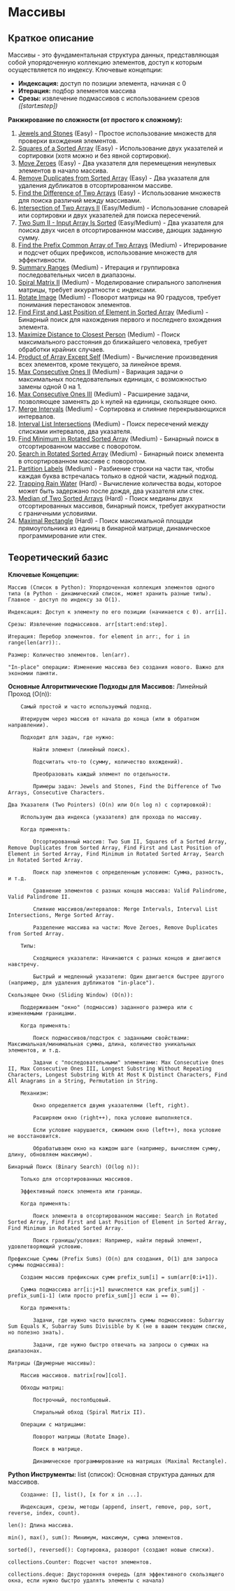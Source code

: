 # Массивы
## Краткое описание
Массивы - это фундаментальная структура данных, представляющая собой упорядоченную коллекцию элементов, доступ к которым осуществляется по индексу. Ключевые концепции:
- **Индексация:** доступ по позиции элемента, начиная с 0
- **Итерация:** подбор элементов массива
- **Срезы:** извлечение подмассивов с использованием срезов *([start:end:step])*

**Ранжирование по сложности (от простого к сложному):**
1.  [Jewels and Stones](https://leetcode.com/problems/jewels-and-stones/) (Easy) - Простое использование множеств для проверки вхождения элементов.
2.  [Squares of a Sorted Array](https://leetcode.com/problems/squares-of-a-sorted-array/) (Easy) - Использование двух указателей и сортировки (хотя можно и без явной сортировки).
3.  [Move Zeroes](https://leetcode.com/problems/move-zeroes/) (Easy) - Два указателя для перемещения ненулевых элементов в начало массива.
4.  [Remove Duplicates from Sorted Array](https://leetcode.com/problems/remove-duplicates-from-sorted-array/) (Easy) - Два указателя для удаления дубликатов в отсортированном массиве.
5.  [Find the Difference of Two Arrays](https://leetcode.com/problems/find-the-difference-of-two-arrays/) (Easy) - Использование множеств для поиска различий между массивами.
6.  [Intersection of Two Arrays II](https://leetcode.com/problems/intersection-of-two-arrays-ii/) (Easy/Medium) - Использование словарей или сортировки и двух указателей для поиска пересечений.
7.  [Two Sum II - Input Array Is Sorted](https://leetcode.com/problems/two-sum-ii-input-array-is-sorted/) (Easy/Medium) - Два указателя для поиска двух чисел в отсортированном массиве, дающих заданную сумму.
8.  [Find the Prefix Common Array of Two Arrays](https://leetcode.com/problems/find-the-prefix-common-array-of-two-arrays/) (Medium) - Итерирование и подсчет общих префиксов, использование множеств для эффективности.
9.  [Summary Ranges](https://leetcode.com/problems/summary-ranges/) (Medium) - Итерация и группировка последовательных чисел в диапазоны.
10. [Spiral Matrix II](https://leetcode.com/problems/spiral-matrix-ii/) (Medium) - Моделирование спирального заполнения матрицы, требует аккуратности с индексами.
11. [Rotate Image](https://leetcode.com/problems/rotate-image/) (Medium) - Поворот матрицы на 90 градусов, требует понимания перестановок элементов.
12. [Find First and Last Position of Element in Sorted Array](https://leetcode.com/problems/find-first-and-last-position-of-element-in-sorted-array/) (Medium) - Бинарный поиск для нахождения первого и последнего вхождения элемента.
13. [Maximize Distance to Closest Person](https://leetcode.com/problems/maximize-distance-to-closest-person/) (Medium) - Поиск максимального расстояния до ближайшего человека, требует обработки крайних случаев.
14. [Product of Array Except Self](https://leetcode.com/problems/product-of-array-except-self/) (Medium) - Вычисление произведения всех элементов, кроме текущего, за линейное время.
15. [Max Consecutive Ones II](https://leetcode.com/problems/max-consecutive-ones-ii/) (Medium) - Вариация задачи о максимальных последовательных единицах, с возможностью замены одной 0 на 1.
16. [Max Consecutive Ones III](https://leetcode.com/problems/max-consecutive-ones-iii/) (Medium) - Расширение задачи, позволяющее заменять до `k` нулей на единицы, скользящее окно.
17. [Merge Intervals](https://leetcode.com/problems/merge-intervals/) (Medium) - Сортировка и слияние перекрывающихся интервалов.
18. [Interval List Intersections](https://leetcode.com/problems/interval-list-intersections/) (Medium) - Поиск пересечений между списками интервалов, два указателя.
19. [Find Minimum in Rotated Sorted Array](https://leetcode.com/problems/find-minimum-in-rotated-sorted-array/) (Medium) - Бинарный поиск в отсортированном массиве с поворотом.
20. [Search in Rotated Sorted Array](https://leetcode.com/problems/search-in-rotated-sorted-array/) (Medium) - Бинарный поиск элемента в отсортированном массиве с поворотом.
21. [Partition Labels](https://leetcode.com/problems/partition-labels/) (Medium) - Разбиение строки на части так, чтобы каждая буква встречалась только в одной части, жадный подход.
22. [Trapping Rain Water](https://leetcode.com/problems/trapping-rain-water/) (Hard) - Вычисление количества воды, которое может быть задержано после дождя, два указателя или стек.
23. [Median of Two Sorted Arrays](https://leetcode.com/problems/median-of-two-sorted-arrays/) (Hard) - Поиск медианы двух отсортированных массивов, бинарный поиск, требует аккуратности с граничными условиями.
24. [Maximal Rectangle](https://leetcode.com/problems/maximal-rectangle/) (Hard) - Поиск максимальной площади прямоугольника из единиц в бинарной матрице, динамическое программирование или стек.

## Теоретический базис
**Ключевые Концепции:**

    Массив (Список в Python): Упорядоченная коллекция элементов одного типа (в Python - динамический список, может хранить разные типы). Главное - доступ по индексу за O(1).

    Индексация: Доступ к элементу по его позиции (начинается с 0). arr[i].

    Срезы: Извлечение подмассивов. arr[start:end:step].

    Итерация: Перебор элементов. for element in arr:, for i in range(len(arr)):.

    Размер: Количество элементов. len(arr).

    "In-place" операции: Изменение массива без создания нового. Важно для экономии памяти.

**Основные Алгоритмические Подходы для Массивов:**
    Линейный Проход (O(n)):

        Самый простой и часто используемый подход.

        Итерируем через массив от начала до конца (или в обратном направлении).

        Подходит для задач, где нужно:

            Найти элемент (линейный поиск).

            Подсчитать что-то (сумму, количество вхождений).

            Преобразовать каждый элемент по отдельности.

            Примеры задач: Jewels and Stones, Find the Difference of Two Arrays, Consecutive Characters.

    Два Указателя (Two Pointers) (O(n) или O(n log n) с сортировкой):

        Используем два индекса (указателя) для прохода по массиву.

        Когда применять:

            Отсортированный массив: Two Sum II, Squares of a Sorted Array, Remove Duplicates from Sorted Array, Find First and Last Position of Element in Sorted Array, Find Minimum in Rotated Sorted Array, Search in Rotated Sorted Array.

            Поиск пар элементов с определенным условием: Сумма, разность, и т.д.

            Сравнение элементов с разных концов массива: Valid Palindrome, Valid Palindrome II.

            Слияние массивов/интервалов: Merge Intervals, Interval List Intersections, Merge Sorted Array.

            Разделение массива на части: Move Zeroes, Remove Duplicates from Sorted Array.

        Типы:

            Сходящиеся указатели: Начинаются с разных концов и двигаются навстречу.

            Быстрый и медленный указатели: Один двигается быстрее другого (например, для удаления дубликатов "in-place").

    Скользящее Окно (Sliding Window) (O(n)):

        Поддерживаем "окно" (подмассив) заданного размера или с изменяемыми границами.

        Когда применять:

            Поиск подмассивов/подстрок с заданными свойствами: Максимальная/минимальная сумма, длина, количество уникальных элементов, и т.д.

            Задачи с "последовательными" элементами: Max Consecutive Ones II, Max Consecutive Ones III, Longest Substring Without Repeating Characters, Longest Substring With At Most K Distinct Characters, Find All Anagrams in a String, Permutation in String.

        Механизм:

            Окно определяется двумя указателями (left, right).

            Расширяем окно (right++), пока условие выполняется.

            Если условие нарушается, сжимаем окно (left++), пока условие не восстановится.

            Обрабатываем окно на каждом шаге (например, вычисляем сумму, длину, обновляем максимум).

    Бинарный Поиск (Binary Search) (O(log n)):

        Только для отсортированных массивов.

        Эффективный поиск элемента или границы.

        Когда применять:

            Поиск элемента в отсортированном массиве: Search in Rotated Sorted Array, Find First and Last Position of Element in Sorted Array, Find Minimum in Rotated Sorted Array.

            Поиск границы/условия: Например, найти первый элемент, удовлетворяющий условию.

    Префиксные Суммы (Prefix Sums) (O(n) для создания, O(1) для запроса суммы подмассива):

        Создаем массив префиксных сумм prefix_sum[i] = sum(arr[0:i+1]).

        Сумма подмассива arr[i:j+1] вычисляется как prefix_sum[j] - prefix_sum[i-1] (или просто prefix_sum[j] если i == 0).

        Когда применять:

            Задачи, где нужно часто вычислять суммы подмассивов: Subarray Sum Equals K, Subarray Sums Divisible by K (не в вашем текущем списке, но полезно знать).

            Задачи, где нужно быстро отвечать на запросы о суммах на диапазонах.

    Матрицы (Двумерные массивы):

        Массив массивов. matrix[row][col].

        Обходы матриц:

            Построчный, постолбцовый.

            Спиральный обход (Spiral Matrix II).

        Операции с матрицами:

            Поворот матрицы (Rotate Image).

            Поиск в матрице.

            Динамическое программирование на матрицах (Maximal Rectangle).

**Python Инструменты:**
    list (список): Основная структура данных для массивов.

        Создание: [], list(), [x for x in ...].

        Индексация, срезы, методы (append, insert, remove, pop, sort, reverse, index, count).

    len(): Длина массива.

    min(), max(), sum(): Минимум, максимум, сумма элементов.

    sorted(), reversed(): Сортировка, разворот (создают новые списки).

    collections.Counter: Подсчет частот элементов.

    collections.deque: Двусторонняя очередь (для эффективного скользящего окна, если нужно быстро удалять элементы с начала)